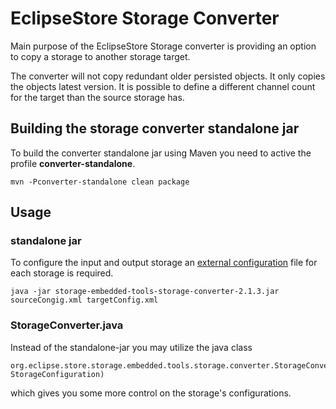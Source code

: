 
# EclipseStore Storage Converter

Main purpose of the EclipseStore Storage converter is providing an option to copy a storage to another storage target.

The converter will not copy redundant older persisted objects. It only copies the objects latest version.
It is possible to define a different channel count for the target than the source storage has.

## Building the storage converter standalone jar

To build the converter standalone jar using Maven you need to active the profile **converter-standalone**.

```console
mvn -Pconverter-standalone clean package
```


## Usage

### standalone jar

To configure the input and output storage an [external configuration](https://docs.eclipsestore.io/manual/storage/configuration/index.html#external-configuration) file for each storage is required.

```console
java -jar storage-embedded-tools-storage-converter-2.1.3.jar sourceCongig.xml targetConfig.xml
```

### StorageConverter.java

Instead of the standalone-jar you may utilize the java class

```
org.eclipse.store.storage.embedded.tools.storage.converter.StorageConverter.StorageConverter(StorageConfiguration, StorageConfiguration)
```

which gives you some more control on the storage's configurations.


